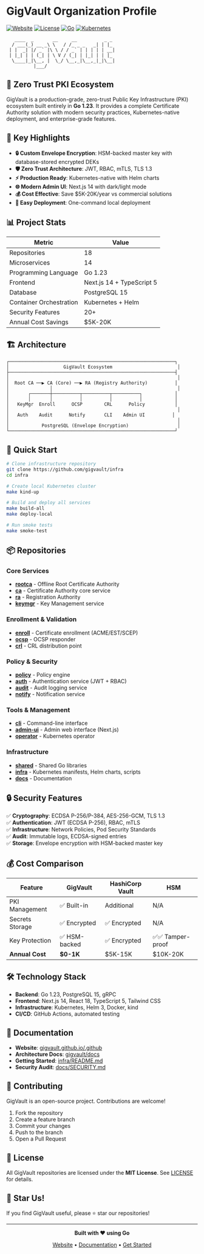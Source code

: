 # GigVault Organization Profile

[![Website](https://img.shields.io/badge/website-gigvault.github.io-00ff00?style=for-the-badge&logo=github)](https://gigvault.github.io/.github/)
[![License](https://img.shields.io/badge/license-MIT-blue?style=for-the-badge)](LICENSE)
[![Go](https://img.shields.io/badge/Go-1.23-00ADD8?style=for-the-badge&logo=go)](https://go.dev/)
[![Kubernetes](https://img.shields.io/badge/Kubernetes-Ready-326CE5?style=for-the-badge&logo=kubernetes)](https://kubernetes.io/)

```
   ____  _       __     __          _ _   
  / ___(_) __ _\ \   / /_ _ _   _| | |_ 
 | |  _| |/ _` |\ \ / / _` | | | | | __|
 | |_| | | (_| | \ V / (_| | |_| | | |_ 
  \____|_|\__, |  \_/ \__,_|\__,_|_|\__|
          |___/                          
```

## 🔐 Zero Trust PKI Ecosystem

GigVault is a production-grade, zero-trust Public Key Infrastructure (PKI) ecosystem built entirely in **Go 1.23**. It provides a complete Certificate Authority solution with modern security practices, Kubernetes-native deployment, and enterprise-grade features.

## 🌟 Key Highlights

- **🔒 Custom Envelope Encryption**: HSM-backed master key with database-stored encrypted DEKs
- **🛡️ Zero Trust Architecture**: JWT, RBAC, mTLS, TLS 1.3
- **⚡ Production Ready**: Kubernetes-native with Helm charts
- **🌐 Modern Admin UI**: Next.js 14 with dark/light mode
- **💰 Cost Effective**: Save $5K-20K/year vs commercial solutions
- **🚀 Easy Deployment**: One-command local deployment

## 📊 Project Stats

| Metric | Value |
|--------|-------|
| Repositories | 18 |
| Microservices | 14 |
| Programming Language | Go 1.23 |
| Frontend | Next.js 14 + TypeScript 5 |
| Database | PostgreSQL 15 |
| Container Orchestration | Kubernetes + Helm |
| Security Features | 20+ |
| Annual Cost Savings | $5K-20K |

## 🏗️ Architecture

```
┌─────────────────────────────────────────────────────────────┐
│                    GigVault Ecosystem                        │
├─────────────────────────────────────────────────────────────┤
│                                                              │
│  Root CA ──▶ CA (Core) ──▶ RA (Registry Authority)          │
│               │                                              │
│       ┌───────┼──────────┬──────────┬──────────┐            │
│       │       │          │          │          │            │
│   KeyMgr  Enroll      OCSP        CRL      Policy           │
│                                                              │
│   Auth    Audit      Notify       CLI    Admin UI          │
│                                                              │
│            PostgreSQL (Envelope Encryption)                  │
└─────────────────────────────────────────────────────────────┘
```

## 🚀 Quick Start

```bash
# Clone infrastructure repository
git clone https://github.com/gigvault/infra
cd infra

# Create local Kubernetes cluster
make kind-up

# Build and deploy all services
make build-all
make deploy-local

# Run smoke tests
make smoke-test
```

## 📦 Repositories

### Core Services
- **[rootca](https://github.com/gigvault/rootca)** - Offline Root Certificate Authority
- **[ca](https://github.com/gigvault/ca)** - Certificate Authority core service
- **[ra](https://github.com/gigvault/ra)** - Registration Authority
- **[keymgr](https://github.com/gigvault/keymgr)** - Key Management service

### Enrollment & Validation
- **[enroll](https://github.com/gigvault/enroll)** - Certificate enrollment (ACME/EST/SCEP)
- **[ocsp](https://github.com/gigvault/ocsp)** - OCSP responder
- **[crl](https://github.com/gigvault/crl)** - CRL distribution point

### Policy & Security
- **[policy](https://github.com/gigvault/policy)** - Policy engine
- **[auth](https://github.com/gigvault/auth)** - Authentication service (JWT + RBAC)
- **[audit](https://github.com/gigvault/audit)** - Audit logging service
- **[notify](https://github.com/gigvault/notify)** - Notification service

### Tools & Management
- **[cli](https://github.com/gigvault/cli)** - Command-line interface
- **[admin-ui](https://github.com/gigvault/admin-ui)** - Admin web interface (Next.js)
- **[operator](https://github.com/gigvault/operator)** - Kubernetes operator

### Infrastructure
- **[shared](https://github.com/gigvault/shared)** - Shared Go libraries
- **[infra](https://github.com/gigvault/infra)** - Kubernetes manifests, Helm charts, scripts
- **[docs](https://github.com/gigvault/docs)** - Documentation

## 🔒 Security Features

✅ **Cryptography**: ECDSA P-256/P-384, AES-256-GCM, TLS 1.3  
✅ **Authentication**: JWT (ECDSA P-256), RBAC, mTLS  
✅ **Infrastructure**: Network Policies, Pod Security Standards  
✅ **Audit**: Immutable logs, ECDSA-signed entries  
✅ **Storage**: Envelope encryption with HSM-backed master key  

## 💰 Cost Comparison

| Feature | GigVault | HashiCorp Vault | HSM |
|---------|----------|-----------------|-----|
| PKI Management | ✅ Built-in | Additional | N/A |
| Secrets Storage | ✅ Encrypted | ✅ Encrypted | N/A |
| Key Protection | ✅ HSM-backed | ✅ Encrypted | ✅✅ Tamper-proof |
| **Annual Cost** | **$0-1K** | $5K-15K | $10K-20K |

## 🛠️ Technology Stack

- **Backend**: Go 1.23, PostgreSQL 15, gRPC
- **Frontend**: Next.js 14, React 18, TypeScript 5, Tailwind CSS
- **Infrastructure**: Kubernetes, Helm 3, Docker, kind
- **CI/CD**: GitHub Actions, automated testing

## 📖 Documentation

- **Website**: [gigvault.github.io/.github](https://gigvault.github.io/.github/)
- **Architecture Docs**: [gigvault/docs](https://github.com/gigvault/docs)
- **Getting Started**: [infra/README.md](https://github.com/gigvault/infra/blob/main/README.md)
- **Security Audit**: [docs/SECURITY.md](https://github.com/gigvault/docs/blob/main/SECURITY.md)

## 🤝 Contributing

GigVault is an open-source project. Contributions are welcome!

1. Fork the repository
2. Create a feature branch
3. Commit your changes
4. Push to the branch
5. Open a Pull Request

## 📄 License

All GigVault repositories are licensed under the **MIT License**. See [LICENSE](LICENSE) for details.

## 🌟 Star Us!

If you find GigVault useful, please ⭐ star our repositories!

---

<div align="center">

**Built with ❤️ using Go**

[Website](https://gigvault.github.io/.github/) • 
[Documentation](https://github.com/gigvault/docs) • 
[Get Started](https://github.com/gigvault/infra)

</div>

